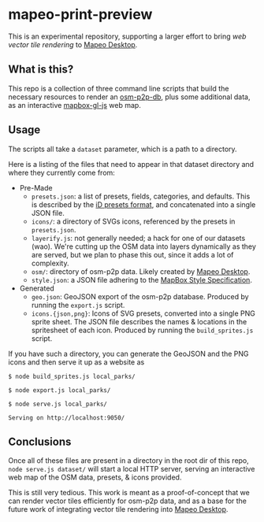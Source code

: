 # mapeo-print-preview

This is an experimental repository, supporting a larger effort to bring *web vector tile rendering* to [Mapeo Desktop](https://github.com/digidem/mapeo-desktop).

## What is this?

This repo is a collection of three command line scripts that build the necessary resources to render an [osm-p2p-db](https://github.com/digidem/osm-p2p-db), plus some additional data, as an interactive [mapbox-gl-js](https://github.com/mapbox/mapbox-gl-js) web map.

## Usage

The scripts all take a `dataset` parameter, which is a path to a directory.

Here is a listing of the files that need to appear in that dataset directory and where they currently come from:

- Pre-Made
  - `presets.json`: a list of presets, fields, categories, and defaults. This is
    described by the [iD presets format](https://github.com/openstreetmap/iD/blob/master/data/presets/README.md),
    and concatenated into a single JSON file.
  - `icons/`: a directory of SVGs icons, referenced by the presets in
    `presets.json`.
  - `layerify.js`: not generally needed; a hack for one of our datasets (wao).
    We're cutting up the OSM data into layers dynamically as they are served,
    but we plan to phase this out, since it adds a lot of complexity.
  - `osm/`: directory of osm-p2p data. Likely created by [Mapeo Desktop](https://github.com/digidem/mapeo-desktop).
  - `style.json`: a JSON file adhering to the [MapBox Style Specification](https://www.mapbox.com/mapbox-gl-js/style-spec/).
- Generated
  - `geo.json`: GeoJSON export of the osm-p2p database. Produced by running the `export.js` script.
  - `icons.{json,png}`: Icons of SVG presets, converted into a single PNG sprite sheet. The JSON file describes the names & locations in the spritesheet of each icon. Produced by running the `build_sprites.js` script.

If you have such a directory, you can generate the GeoJSON and the PNG icons and
then serve it up as a website as

```
$ node build_sprites.js local_parks/

$ node export.js local_parks/

$ node serve.js local_parks/

Serving on http://localhost:9050/
```

## Conclusions

Once all of these files are present in a directory in the root dir of this
repo, `node serve.js dataset/` will start a local HTTP server, serving an
interactive web map of the OSM data, presets, & icons provided.

This is still very tedious. This work is meant as a proof-of-concept that we can render vector tiles efficiently for osm-p2p data, and as a base for the future work of integrating vector tile rendering into [Mapeo Desktop](https://github.com/digidem/mapeo-desktop).
